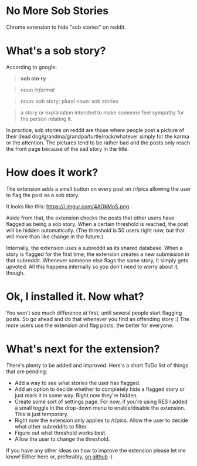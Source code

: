 # No More Sob Stories
Chrome extension to hide "sob stories" on reddit.

# What's a sob story?
According to google:
> **sob sto·ry**

> noun *informal*

> noun: sob story; plural noun: sob stories

> a story or explanation intended to make someone feel sympathy for the person relating it.

In practice, sob stories on reddit are those where people post a picture of their dead dog/grandma/grandpa/turtle/rock/whatever simply for the karma or the attention. The pictures tend to be rather bad and the posts only reach the front page because of the sad story in the title.

# How does it work?
The extension adds a small button on every post on /r/pics allowing the user to flag the post as a sob story.

It looks like this: https://i.imgur.com/4AOkMoS.png

Aside from that, the extension checks the posts that other users have flagged as being a sob story. When a certain threshold is reached, the post will be hidden automatically. (The threshold is 50 users right now, but that will more than like change in the future.)

Internally, the extension uses a subreddit as its shared database. When a story is flagged for the first time, the extension creates a new submission in that subreddit. Whenever someone else flags the same story, it simply gets upvoted. All this happens internally so you don't need to worry about it, though. 

# Ok, I installed it. Now what?
You won't see much difference at first, until several people start flagging posts. So go ahead and do that whenever you find an offending story :) The more users use the extension and flag posts, the better for everyone.

# What's next for the extension?
There's plenty to be added and improved. Here's a short ToDo list of things that are pending:

* Add a way to see what stories the user has flagged.
* Add an option to decide whether to completely hide a flagged story or just mark it in some way. Right now they're hidden.
* Create some sort of settings page. For now, if you're using RES I added a small toggle in the drop-down menu to enable/disable the extension. This is just temporary.
* Right now the extension only applies to /r/pics. Allow the user to decide what other subreddits to filter.
* Figure out what threshold works best.
* Allow the user to change the threshold.

If you have any other ideas on how to improve the extension please let me know! Either here or, preferably, [on github](https://github.com/jsayol/NoMoreSobStories/issues) :)
